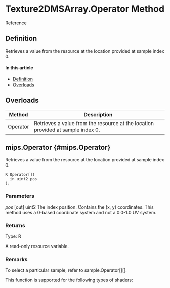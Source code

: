 # Texture2DMSArray.Operator Method

Reference

## Definition

Retrieves a value from the resource at the location provided at sample index 0.

#### In this article

*  [Definition](#definition)
*  [Overloads](#overloads)

## Overloads

| Method | Description |
| ------ | ----------- |
| [Operator](#Operator) | Retrieves a value from the resource at the location provided at sample index 0. |

## mips.Operator {#mips.Operator}

Retrieves a value from the resource at the location provided at sample index 0.

```HLSL
R Operator[](
  in uint2 pos
);
```

### Parameters
<i>pos</i> [out] uint2
The index position. Contains the (x, y) coordinates.  This method uses a 0-based coordinate system and not a 0.0-1.0 UV system.

### Returns
Type: R

A read-only resource variable.

### Remarks

To select a particular sample, refer to sample.Operator[][].

This function is supported for the following types of shaders:
